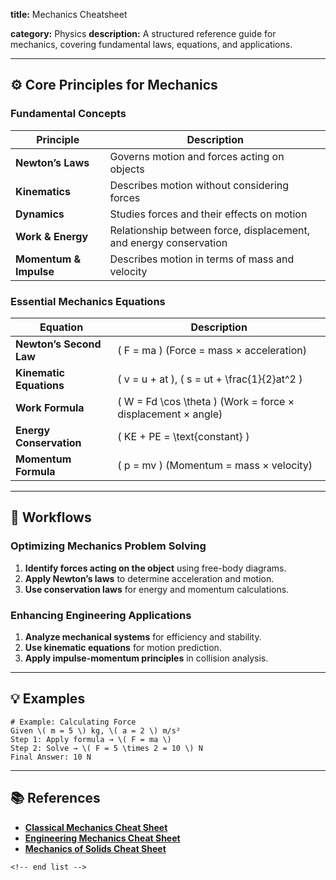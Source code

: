 **title:** Mechanics Cheatsheet

**category:** Physics
**description:** A structured reference guide for mechanics, covering fundamental laws, equations, and applications.

---

## ⚙️ **Core Principles for Mechanics**

### **Fundamental Concepts**

| Principle                    | Description                                                       |
| ---------------------------- | ----------------------------------------------------------------- |
| **Newton’s Laws**     | Governs motion and forces acting on objects                       |
| **Kinematics**         | Describes motion without considering forces                       |
| **Dynamics**           | Studies forces and their effects on motion                        |
| **Work & Energy**      | Relationship between force, displacement, and energy conservation |
| **Momentum & Impulse** | Describes motion in terms of mass and velocity                    |

### **Essential Mechanics Equations**

| Equation                       | Description                                                      |
| ------------------------------ | ---------------------------------------------------------------- |
| **Newton’s Second Law** | \( F = ma \) (Force = mass × acceleration)                      |
| **Kinematic Equations**  | \( v = u + at \), \( s = ut + \frac{1}{2}at^2 \)                 |
| **Work Formula**         | \( W = Fd \cos \theta \) (Work = force × displacement × angle) |
| **Energy Conservation**  | \( KE + PE = \text{constant} \)                                  |
| **Momentum Formula**     | \( p = mv \) (Momentum = mass × velocity)                       |

---

## 🔄 **Workflows**

### **Optimizing Mechanics Problem Solving**

1. **Identify forces acting on the object** using free-body diagrams.
2. **Apply Newton’s laws** to determine acceleration and motion.
3. **Use conservation laws** for energy and momentum calculations.

### **Enhancing Engineering Applications**

1. **Analyze mechanical systems** for efficiency and stability.
2. **Use kinematic equations** for motion prediction.
3. **Apply impulse-momentum principles** in collision analysis.

---

## 💡 **Examples**

```plaintext
# Example: Calculating Force
Given \( m = 5 \) kg, \( a = 2 \) m/s²  
Step 1: Apply formula → \( F = ma \)  
Step 2: Solve → \( F = 5 \times 2 = 10 \) N  
Final Answer: 10 N  
```

---

## 📚 **References**

- **[Classical Mechanics Cheat Sheet](https://www.scribd.com/document/617383336/classical-mechanics-cheat-sheet)**
- **[Engineering Mechanics Cheat Sheet](https://www.etsy.com/listing/1808487272/engineering-mechanics-cheat-sheet)**
- **[Mechanics of Solids Cheat Sheet](https://www.thinkswap.com/au/uts/48331-mechanics-solids/mechanics-solids-cheat-sheet)**

```
<!-- end list -->
```
